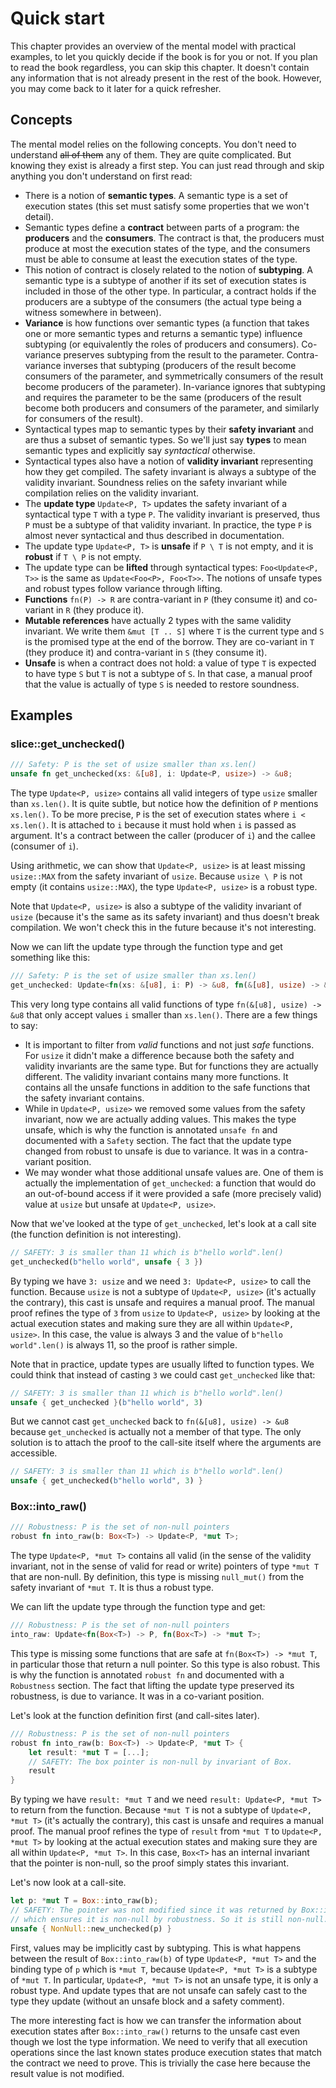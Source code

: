 # Quick start

This chapter provides an overview of the mental model with practical examples, to let you quickly
decide if the book is for you or not. If you plan to read the book regardless, you can skip this
chapter. It doesn't contain any information that is not already present in the rest of the book.
However, you may come back to it later for a quick refresher.

## Concepts

The mental model relies on the following concepts. You don't need to understand ~~all of them~~ any
of them. They are quite complicated. But knowing they exist is already a first step. You can just
read through and skip anything you don't understand on first read:
- There is a notion of **semantic types**. A semantic type is a set of execution states (this set
  must satisfy some properties that we won't detail).
- Semantic types define a **contract** between parts of a program: the **producers** and the
  **consumers**. The contract is that, the producers must produce at most the execution states of
  the type, and the consumers must be able to consume at least the execution states of the type.
- This notion of contract is closely related to the notion of **subtyping**. A semantic type is a
  subtype of another if its set of execution states is included in those of the other type. In
  particular, a contract holds if the producers are a subtype of the consumers (the actual type
  being a witness somewhere in between).
- **Variance** is how functions over semantic types (a function that takes one or more semantic
  types and returns a semantic type) influence subtyping (or equivalently the roles of producers and
  consumers). Co-variance preserves subtyping from the result to the parameter. Contra-variance
  inverses that subtyping (producers of the result become consumers of the parameter, and
  symmetrically consumers of the result become producers of the parameter). In-variance ignores that
  subtyping and requires the parameter to be the same (producers of the result become both producers
  and consumers of the parameter, and similarly for consumers of the result).
- Syntactical types map to semantic types by their **safety invariant** and are thus a subset of
  semantic types. So we'll just say **types** to mean semantic types and explicitly say
  _syntactical_ otherwise.
- Syntactical types also have a notion of **validity invariant** representing how they get compiled.
  The safety invariant is always a subtype of the validity invariant. Soundness relies on the safety
  invariant while compilation relies on the validity invariant.
- The **update type** `Update<P, T>` updates the safety invariant of a syntactical type `T` with a
  type `P`. The validity invariant is preserved, thus `P` must be a subtype of that validity
  invariant. In practice, the type `P` is almost never syntactical and thus described in
  documentation.
- The update type `Update<P, T>` is **unsafe** if `P \ T` is not empty, and it is **robust** if `T \
  P` is not empty.
- The update type can be **lifted** through syntactical types: `Foo<Update<P, T>>` is the same as
  `Update<Foo<P>, Foo<T>>`. The notions of unsafe types and robust types follow variance through
  lifting.
- **Functions** `fn(P) -> R` are contra-variant in `P` (they consume it) and co-variant in `R` (they
  produce it).
- **Mutable references** have actually 2 types with the same validity invariant. We write them `&mut
  [T .. S]` where `T` is the current type and `S` is the promised type at the end of the borrow.
  They are co-variant in `T` (they produce it) and contra-variant in `S` (they consume it).
- **Unsafe** is when a contract does not hold: a value of type `T` is expected to have type `S` but
  `T` is not a subtype of `S`. In that case, a manual proof that the value is actually of type `S`
  is needed to restore soundness.

## Examples

### slice::get_unchecked()

```rust
/// Safety: P is the set of usize smaller than xs.len()
unsafe fn get_unchecked(xs: &[u8], i: Update<P, usize>) -> &u8;
```

The type `Update<P, usize>` contains all valid integers of type `usize` smaller than `xs.len()`. It
is quite subtle, but notice how the definition of `P` mentions `xs.len()`. To be more precise, `P`
is the set of execution states where `i < xs.len()`. It is attached to `i` because it must hold when
`i` is passed as argument. It's a contract between the caller (producer of `i`) and the callee
(consumer of `i`).

Using arithmetic, we can show that `Update<P, usize>` is at least missing `usize::MAX` from the
safety invariant of `usize`. Because `usize \ P` is not empty (it contains `usize::MAX`), the type
`Update<P, usize>` is a robust type.

Note that `Update<P, usize>` is also a subtype of the validity invariant of `usize` (because it's
the same as its safety invariant) and thus doesn't break compilation. We won't check this in the
future because it's not interesting.

Now we can lift the update type through the function type and get something like this:

```rust
/// Safety: P is the set of usize smaller than xs.len()
get_unchecked: Update<fn(xs: &[u8], i: P) -> &u8, fn(&[u8], usize) -> &u8>;
```

This very long type contains all valid functions of type `fn(&[u8], usize) -> &u8` that only accept
values `i` smaller than `xs.len()`. There are a few things to say:
- It is important to filter from _valid_ functions and not just _safe_ functions. For `usize` it
  didn't make a difference because both the safety and validity invariants are the same type. But
  for functions they are actually different. The validity invariant contains many more functions. It
  contains all the unsafe functions in addition to the safe functions that the safety invariant
  contains.
- While in `Update<P, usize>` we removed some values from the safety invariant, now we are actually
  adding values. This makes the type unsafe, which is why the function is annotated `unsafe fn` and
  documented with a `Safety` section. The fact that the update type changed from robust to unsafe is
  due to variance. It was in a contra-variant position.
- We may wonder what those additional unsafe values are. One of them is actually the implementation
  of `get_unchecked`: a function that would do an out-of-bound access if it were provided a safe
  (more precisely valid) value at `usize` but unsafe at `Update<P, usize>`.

Now that we've looked at the type of `get_unchecked`, let's look at a call site (the function
definition is not interesting).

```rust
// SAFETY: 3 is smaller than 11 which is b"hello world".len()
get_unchecked(b"hello world", unsafe { 3 })
```

By typing we have `3: usize` and we need `3: Update<P, usize>` to call the function. Because `usize`
is not a subtype of `Update<P, usize>` (it's actually the contrary), this cast is unsafe and
requires a manual proof. The manual proof refines the type of `3` from `usize` to `Update<P, usize>`
by looking at the actual execution states and making sure they are all within `Update<P, usize>`. In
this case, the value is always 3 and the value of `b"hello world".len()` is always 11, so the proof
is rather simple.

Note that in practice, update types are usually lifted to function types. We could think that
instead of casting `3` we could cast `get_unchecked` like that:

```rust
// SAFETY: 3 is smaller than 11 which is b"hello world".len()
unsafe { get_unchecked }(b"hello world", 3)
```

But we cannot cast `get_unchecked` back to `fn(&[u8], usize) -> &u8` because `get_unchecked` is
actually not a member of that type. The only solution is to attach the proof to the call-site itself
where the arguments are accessible.

```rust
// SAFETY: 3 is smaller than 11 which is b"hello world".len()
unsafe { get_unchecked(b"hello world", 3) }
```

### Box::into_raw()

```rust
/// Robustness: P is the set of non-null pointers
robust fn into_raw(b: Box<T>) -> Update<P, *mut T>;
```

The type `Update<P, *mut T>` contains all valid (in the sense of the validity invariant, not in the
sense of valid for read or write) pointers of type `*mut T` that are non-null. By definition, this
type is missing `null_mut()` from the safety invariant of `*mut T`. It is thus a robust type.

We can lift the update type through the function type and get:

```rust
/// Robustness: P is the set of non-null pointers
into_raw: Update<fn(Box<T>) -> P, fn(Box<T>) -> *mut T>;
```

This type is missing some functions that are safe at `fn(Box<T>) -> *mut T`, in particular those
that return a null pointer. So this type is also robust. This is why the function is annotated
`robust fn` and documented with a `Robustness` section. The fact that lifting the update type
preserved its robustness, is due to variance. It was in a co-variant position.

Let's look at the function definition first (and call-sites later).

```rust
/// Robustness: P is the set of non-null pointers
robust fn into_raw(b: Box<T>) -> Update<P, *mut T> {
    let result: *mut T = [...];
    // SAFETY: The box pointer is non-null by invariant of Box.
    result
}
```

By typing we have `result: *mut T` and we need `result: Update<P, *mut T>` to return from the
function. Because `*mut T` is not a subtype of `Update<P, *mut T>` (it's actually the contrary),
this cast is unsafe and requires a manual proof. The manual proof refines the type of `result` from
`*mut T` to `Update<P, *mut T>` by looking at the actual execution states and making sure they are
all within `Update<P, *mut T>`. In this case, `Box<T>` has an internal invariant that the pointer is
non-null, so the proof simply states this invariant.

Let's now look at a call-site.

```rust
let p: *mut T = Box::into_raw(b);
// SAFETY: The pointer was not modified since it was returned by Box::into_raw
// which ensures it is non-null by robustness. So it is still non-null.
unsafe { NonNull::new_unchecked(p) }
```

First, values may be implicitly cast by subtyping. This is what happens between the result of
`Box::into_raw(b)` of type `Update<P, *mut T>` and the binding type of `p` which is `*mut T`,
because `Update<P, *mut T>` is a subtype of `*mut T`. In particular, `Update<P, *mut T>` is not an
unsafe type, it is only a robust type. And update types that are not unsafe can safely cast to the
type they update (without an unsafe block and a safety comment).

The more interesting fact is how we can transfer the information about execution states after
`Box::into_raw()` returns to the unsafe cast even though we lost the type information. We need to
verify that all execution operations since the last known states produce execution states that match
the contract we need to prove. This is trivially the case here because the result value is not
modified.
